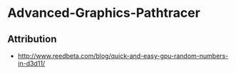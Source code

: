 # Advanced-Graphics-Pathtracer

## Attribution
- http://www.reedbeta.com/blog/quick-and-easy-gpu-random-numbers-in-d3d11/
